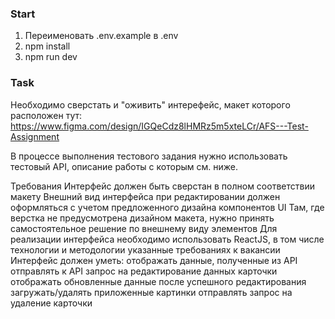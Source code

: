 ### Start

1. Переименовать .env.example в .env
2. npm install
3. npm run dev

### Task
Необходимо сверстать и "оживить" интерефейс, макет которого расположен тут: https://www.figma.com/design/IGQeCdz8lHMRz5m5xteLCr/AFS---Test-Assignment

В процессе выполнения тестового задания нужно использовать тестовый API, описание работы с которым см. ниже.

Требования
Интерфейс должен быть сверстан в полном соответствии макету
Внешний вид интерфейса при редактировании должен оформляться с учетом предложенного дизайна компонентов UI
Там, где верстка не предусмотрена дизайном макета, нужно принять самостоятельное решение по внешнему виду элементов
Для реализации интерфейса необходимо использовать ReactJS, в том числе технологии и методологии указанные требованиях к вакансии
Интерфейс должен уметь:
отображать данные, полученные из API
отправлять к API запрос на редактирование данных карточки
отображать обновленные данные после успешного редактирования
загружать/удалять приложенные картинки
отправлять запрос на удаление карточки
